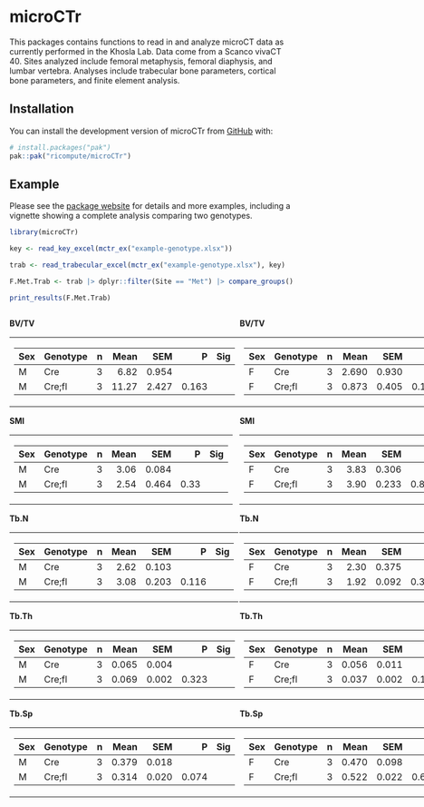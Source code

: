 
<!-- README.md is generated from README.Rmd. Please edit that file -->

# microCTr

<!-- badges: start -->
<!-- badges: end -->

This packages contains functions to read in and analyze microCT data as
currently performed in the Khosla Lab. Data come from a Scanco vivaCT
40. Sites analyzed include femoral metaphysis, femoral diaphysis, and
lumbar vertebra. Analyses include trabecular bone parameters, cortical
bone parameters, and finite element analysis.

## Installation

You can install the development version of microCTr from
[GitHub](https://github.com/ricompute/microCTr) with:

``` r
# install.packages("pak")
pak::pak("ricompute/microCTr")
```

## Example

Please see the [package website](https://ricompute.github.io/microCTr/)
for details and more examples, including a vignette showing a complete
analysis comparing two genotypes.

``` r
library(microCTr)

key <- read_key_excel(mctr_ex("example-genotype.xlsx"))

trab <- read_trabecular_excel(mctr_ex("example-genotype.xlsx"), key)

F.Met.Trab <- trab |> dplyr::filter(Site == "Met") |> compare_groups()
```

``` r
print_results(F.Met.Trab)
```

<div style="display: flex;">

<div>

**BV/TV**

<table class="kable_wrapper">
<tbody>
<tr>
<td>

| Sex | Genotype |   n |  Mean |   SEM |     P | Sig |
|:----|:---------|----:|------:|------:|------:|:----|
| M   | Cre      |   3 |  6.82 | 0.954 |       |     |
| M   | Cre;fl   |   3 | 11.27 | 2.427 | 0.163 |     |

</td>
</tr>
</tbody>
</table>

**SMI**

<table class="kable_wrapper">
<tbody>
<tr>
<td>

| Sex | Genotype |   n | Mean |   SEM |    P | Sig |
|:----|:---------|----:|-----:|------:|-----:|:----|
| M   | Cre      |   3 | 3.06 | 0.084 |      |     |
| M   | Cre;fl   |   3 | 2.54 | 0.464 | 0.33 |     |

</td>
</tr>
</tbody>
</table>

**Tb.N**

<table class="kable_wrapper">
<tbody>
<tr>
<td>

| Sex | Genotype |   n | Mean |   SEM |     P | Sig |
|:----|:---------|----:|-----:|------:|------:|:----|
| M   | Cre      |   3 | 2.62 | 0.103 |       |     |
| M   | Cre;fl   |   3 | 3.08 | 0.203 | 0.116 |     |

</td>
</tr>
</tbody>
</table>

**Tb.Th**

<table class="kable_wrapper">
<tbody>
<tr>
<td>

| Sex | Genotype |   n |  Mean |   SEM |     P | Sig |
|:----|:---------|----:|------:|------:|------:|:----|
| M   | Cre      |   3 | 0.065 | 0.004 |       |     |
| M   | Cre;fl   |   3 | 0.069 | 0.002 | 0.323 |     |

</td>
</tr>
</tbody>
</table>

**Tb.Sp**

<table class="kable_wrapper">
<tbody>
<tr>
<td>

| Sex | Genotype |   n |  Mean |   SEM |     P | Sig |
|:----|:---------|----:|------:|------:|------:|:----|
| M   | Cre      |   3 | 0.379 | 0.018 |       |     |
| M   | Cre;fl   |   3 | 0.314 | 0.020 | 0.074 |     |

</td>
</tr>
</tbody>
</table>

</div>

<div>

**BV/TV**

<table class="kable_wrapper">
<tbody>
<tr>
<td>

| Sex | Genotype |   n |  Mean |   SEM |     P | Sig |
|:----|:---------|----:|------:|------:|------:|:----|
| F   | Cre      |   3 | 2.690 | 0.930 |       |     |
| F   | Cre;fl   |   3 | 0.873 | 0.405 | 0.148 |     |

</td>
</tr>
</tbody>
</table>

**SMI**

<table class="kable_wrapper">
<tbody>
<tr>
<td>

| Sex | Genotype |   n | Mean |   SEM |     P | Sig |
|:----|:---------|----:|-----:|------:|------:|:----|
| F   | Cre      |   3 | 3.83 | 0.306 |       |     |
| F   | Cre;fl   |   3 | 3.90 | 0.233 | 0.871 |     |

</td>
</tr>
</tbody>
</table>

**Tb.N**

<table class="kable_wrapper">
<tbody>
<tr>
<td>

| Sex | Genotype |   n | Mean |   SEM |     P | Sig |
|:----|:---------|----:|-----:|------:|------:|:----|
| F   | Cre      |   3 | 2.30 | 0.375 |       |     |
| F   | Cre;fl   |   3 | 1.92 | 0.092 | 0.375 |     |

</td>
</tr>
</tbody>
</table>

**Tb.Th**

<table class="kable_wrapper">
<tbody>
<tr>
<td>

| Sex | Genotype |   n |  Mean |   SEM |     P | Sig |
|:----|:---------|----:|------:|------:|------:|:----|
| F   | Cre      |   3 | 0.056 | 0.011 |       |     |
| F   | Cre;fl   |   3 | 0.037 | 0.002 | 0.167 |     |

</td>
</tr>
</tbody>
</table>

**Tb.Sp**

<table class="kable_wrapper">
<tbody>
<tr>
<td>

| Sex | Genotype |   n |  Mean |   SEM |     P | Sig |
|:----|:---------|----:|------:|------:|------:|:----|
| F   | Cre      |   3 | 0.470 | 0.098 |       |     |
| F   | Cre;fl   |   3 | 0.522 | 0.022 | 0.627 |     |

</td>
</tr>
</tbody>
</table>

</div>

</div>

